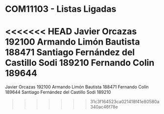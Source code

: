 
# COM11103 - Listas Ligadas
<<<<<<< HEAD
Javier Orcazas 192100
Armando Limón Bautista 188471
Santiago Fernández del Castillo Sodi 189210
Fernando Colin 189644
=======
Javier Orcazas 192100
Armando Limón Bautista 188471
Fernando Colín 189644
Santiago Fernández del Castillo Sodi 189210
>>>>>>> 31c3f164523ca021418f41e80580a340ac46f78e

